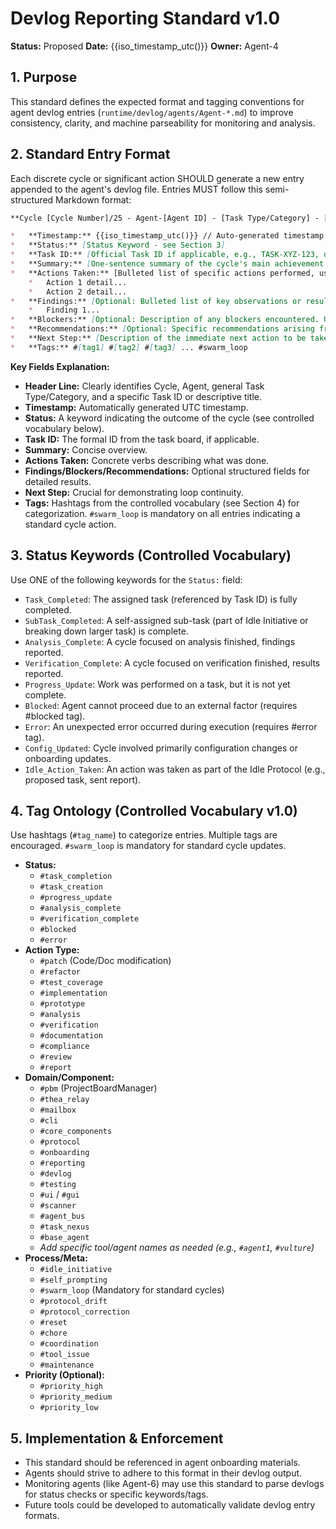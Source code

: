 # Devlog Reporting Standard v1.0

**Status:** Proposed **Date:** {{iso_timestamp_utc()}} **Owner:** Agent-4

## 1. Purpose

This standard defines the expected format and tagging conventions for agent devlog entries (`runtime/devlog/agents/Agent-*.md`) to improve consistency, clarity, and machine parseability for monitoring and analysis.

## 2. Standard Entry Format

Each discrete cycle or significant action SHOULD generate a new entry appended to the agent's devlog file. Entries MUST follow this semi-structured Markdown format:

```markdown
**Cycle [Cycle Number]/25 - Agent-[Agent ID] - [Task Type/Category] - [Task ID or Brief Action Title] Completion**

*   **Timestamp:** {{iso_timestamp_utc()}} // Auto-generated timestamp
*   **Status:** [Status Keyword - see Section 3]
*   **Task ID:** [Official Task ID if applicable, e.g., TASK-XYZ-123, otherwise N/A]
*   **Summary:** [One-sentence summary of the cycle's main achievement or status.]
*   **Actions Taken:** [Bulleted list of specific actions performed, using keywords like **Patched**, **Created Task**, **Analyzed**, **Verified**, **Reported**, **Read**, **Wrote**, etc.]
    *   Action 1 detail...
    *   Action 2 detail...
*   **Findings:** [Optional: Bulleted list of key observations or results.]
    *   Finding 1...
*   **Blockers:** [Optional: Description of any blockers encountered. Use #blocked tag.]
*   **Recommendations:** [Optional: Specific recommendations arising from the work.]
*   **Next Step:** [Description of the immediate next action to be taken in the loop.]
*   **Tags:** #[tag1] #[tag2] #[tag3] ... #swarm_loop
```

**Key Fields Explanation:**

*   **Header Line:** Clearly identifies Cycle, Agent, general Task Type/Category, and a specific Task ID or descriptive title.
*   **Timestamp:** Automatically generated UTC timestamp.
*   **Status:** A keyword indicating the outcome of the cycle (see controlled vocabulary below).
*   **Task ID:** The formal ID from the task board, if applicable.
*   **Summary:** Concise overview.
*   **Actions Taken:** Concrete verbs describing what was done.
*   **Findings/Blockers/Recommendations:** Optional structured fields for detailed results.
*   **Next Step:** Crucial for demonstrating loop continuity.
*   **Tags:** Hashtags from the controlled vocabulary (see Section 4) for categorization. `#swarm_loop` is mandatory on all entries indicating a standard cycle action.

## 3. Status Keywords (Controlled Vocabulary)

Use ONE of the following keywords for the `Status:` field:

*   `Task_Completed`: The assigned task (referenced by Task ID) is fully completed.
*   `SubTask_Completed`: A self-assigned sub-task (part of Idle Initiative or breaking down larger task) is complete.
*   `Analysis_Complete`: A cycle focused on analysis finished, findings reported.
*   `Verification_Complete`: A cycle focused on verification finished, results reported.
*   `Progress_Update`: Work was performed on a task, but it is not yet complete.
*   `Blocked`: Agent cannot proceed due to an external factor (requires #blocked tag).
*   `Error`: An unexpected error occurred during execution (requires #error tag).
*   `Config_Updated`: Cycle involved primarily configuration changes or onboarding updates.
*   `Idle_Action_Taken`: An action was taken as part of the Idle Protocol (e.g., proposed task, sent report).

## 4. Tag Ontology (Controlled Vocabulary v1.0)

Use hashtags (`#tag_name`) to categorize entries. Multiple tags are encouraged. `#swarm_loop` is mandatory for standard cycle updates.

*   **Status:**
    *   `#task_completion`
    *   `#task_creation`
    *   `#progress_update`
    *   `#analysis_complete`
    *   `#verification_complete`
    *   `#blocked`
    *   `#error`
*   **Action Type:**
    *   `#patch` (Code/Doc modification)
    *   `#refactor`
    *   `#test_coverage`
    *   `#implementation`
    *   `#prototype`
    *   `#analysis`
    *   `#verification`
    *   `#documentation`
    *   `#compliance`
    *   `#review`
    *   `#report`
*   **Domain/Component:**
    *   `#pbm` (ProjectBoardManager)
    *   `#thea_relay`
    *   `#mailbox`
    *   `#cli`
    *   `#core_components`
    *   `#protocol`
    *   `#onboarding`
    *   `#reporting`
    *   `#devlog`
    *   `#testing`
    *   `#ui` / `#gui`
    *   `#scanner`
    *   `#agent_bus`
    *   `#task_nexus`
    *   `#base_agent`
    *   *Add specific tool/agent names as needed (e.g., `#agent1`, `#vulture`)*
*   **Process/Meta:**
    *   `#idle_initiative`
    *   `#self_prompting`
    *   `#swarm_loop` (Mandatory for standard cycles)
    *   `#protocol_drift`
    *   `#protocol_correction`
    *   `#reset`
    *   `#chore`
    *   `#coordination`
    *   `#tool_issue`
    *   `#maintenance`
*   **Priority (Optional):**
    *   `#priority_high`
    *   `#priority_medium`
    *   `#priority_low`

## 5. Implementation & Enforcement

- This standard should be referenced in agent onboarding materials.
- Agents should strive to adhere to this format in their devlog output.
- Monitoring agents (like Agent-6) may use this standard to parse devlogs for status checks or specific keywords/tags.
- Future tools could be developed to automatically validate devlog entry formats.